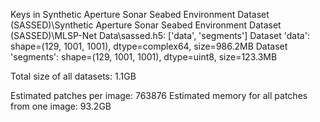 Keys in Synthetic Aperture Sonar Seabed Environment Dataset (SASSED)\Synthetic Aperture Sonar Seabed Environment Dataset (SASSED)\MLSP-Net Data\sassed.h5: ['data', 'segments']
Dataset 'data': shape=(129, 1001, 1001), dtype=complex64, size=986.2MB
Dataset 'segments': shape=(129, 1001, 1001), dtype=uint8, size=123.3MB

Total size of all datasets: 1.1GB

Estimated patches per image: 763876
Estimated memory for all patches from one image: 93.2GB